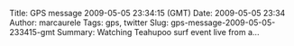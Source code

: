 Title: GPS message 2009-05-05 23:34:15 (GMT)
Date: 2009-05-05 23:34
Author: marcaurele
Tags: gps, twitter
Slug: gps-message-2009-05-05-233415-gmt
Summary: Watching Teahupoo surf event live from a...

<div id="gmap_20090505_163415" class="gmap"></div><script type="text/javascript">var gmap_20090505_163415={latitude:-17.8655,longitude:-149.254,date:"2009-05-05 23:34:15 GMT",message:"Watching Teahupoo surf event live from a boat. The swell could be bigger though..."};</script><script type="text/javascript" src="http://maps.google.com/maps?file=api&v=2&key=ABQIAAAAQAIOvERX26PIpIrh8sl_gRTtWEQBmOtJcMt1yzdnv7RWxqz1XxS_KYfmkM8Ye2Ypnzn4_F4H1HTKLQ"></script><script type="text/javascript" src="/sites/shakeyourlife.com/themes/syl_1_0/js/syl_googlemaps.js"></script></div>
